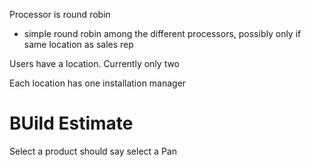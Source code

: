  Processor is round robin
* simple round robin among the different processors, possibly only if same location as sales rep


Users have a location. Currently only two



Each location has one installation manager


# BUild Estimate
Select a product should say select a Pan
